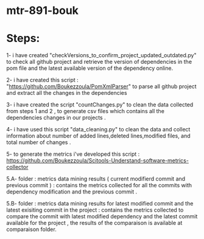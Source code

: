 # mtr-891-bouk

# Steps:

1- i have created "checkVersions_to_confirm_project_updated_outdated.py" to check all github project and retrieve the version of dependencies in the pom file and the latest available version of the dependency online.


2- i have created this script : "https://github.com/Boukezzoula/PomXmlParser" to parse all github project and extract all the changes in the dependencies

3- i have created the script "countChanges.py" to clean the data collected from steps 1 and 2 , to generate csv files which contains all the dependencies changes in our projects .

4- i have used this script "data_cleaning.py" to clean the data and collect information about number of added lines,deleted lines,modified files, and total number of changes .

5- to generate the metrics i've developed this script  : https://github.com/Boukezzoula/Scitools-Understand-software-metrics-collector

 5.A- folder : metrics data mining results ( current modifierd commit and previous commit ) : contains the metrics collected for all the commits with dependency modification and the previous commit .
 
 5.B- folder : metrics data mining results for latest modified commit and the latest exisiting commit in the project : contains the metrics collected to compare the commit with latest modified dependency and the latest commit available for the project , the results of the comparaison is available at comparaison folder.
 
